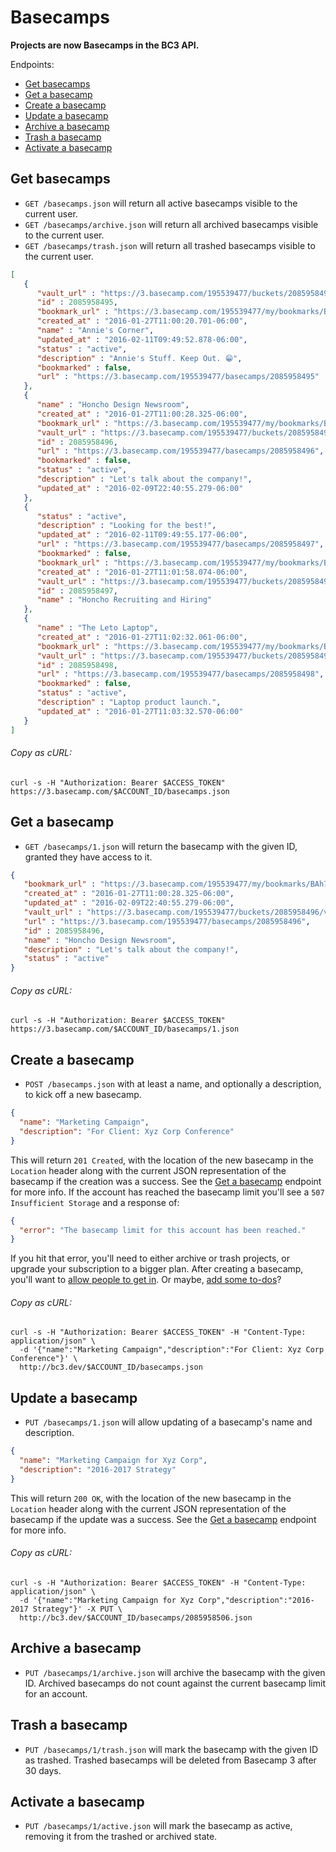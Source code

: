 Basecamps
=========

**Projects are now Basecamps in the BC3 API.**

Endpoints:

- [Get basecamps](#get-basecamps)
- [Get a basecamp](#get-a-basecamp)
- [Create a basecamp](#create-a-basecamp)
- [Update a basecamp](#update-a-basecamp)
- [Archive a basecamp](#archive-a-basecamp)
- [Trash a basecamp](#trash-a-basecamp)
- [Activate a basecamp](#activate-a-basecamp)

Get basecamps
-------------

* `GET /basecamps.json` will return all active basecamps visible to the current user.
* `GET /basecamps/archive.json` will return all archived basecamps visible to the current user.
* `GET /basecamps/trash.json` will return all trashed basecamps visible to the current user.

```json
[
   {
      "vault_url" : "https://3.basecamp.com/195539477/buckets/2085958495/vaults/9007199254741021",
      "id" : 2085958495,
      "bookmark_url" : "https://3.basecamp.com/195539477/my/bookmarks/BAh7CEkiCGdpZAY6BkVUSSIrZ2lkOi8vYmMzL0J1Y2tldC8yMDg1OTU4NDk1P2V4cGlyZXNfaW4GOwBUSSIMcHVycG9zZQY7AFRJIg1yZWFkYWJsZQY7AFRJIg9leHBpcmVzX2F0BjsAVDA=--06a5145963152c63ea56090695ec59e6d83fb21a",
      "created_at" : "2016-01-27T11:00:20.701-06:00",
      "name" : "Annie's Corner",
      "updated_at" : "2016-02-11T09:49:52.878-06:00",
      "status" : "active",
      "description" : "Annie's Stuff. Keep Out. 😁",
      "bookmarked" : false,
      "url" : "https://3.basecamp.com/195539477/basecamps/2085958495"
   },
   {
      "name" : "Honcho Design Newsroom",
      "created_at" : "2016-01-27T11:00:28.325-06:00",
      "bookmark_url" : "https://3.basecamp.com/195539477/my/bookmarks/BAh7CEkiCGdpZAY6BkVUSSIrZ2lkOi8vYmMzL0J1Y2tldC8yMDg1OTU4NDk2P2V4cGlyZXNfaW4GOwBUSSIMcHVycG9zZQY7AFRJIg1yZWFkYWJsZQY7AFRJIg9leHBpcmVzX2F0BjsAVDA=--456eaced982bc4da97ac830c019a4af1d250bb21",
      "vault_url" : "https://3.basecamp.com/195539477/buckets/2085958496/vaults/9007199254741052",
      "id" : 2085958496,
      "url" : "https://3.basecamp.com/195539477/basecamps/2085958496",
      "bookmarked" : false,
      "status" : "active",
      "description" : "Let's talk about the company!",
      "updated_at" : "2016-02-09T22:40:55.279-06:00"
   },
   {
      "status" : "active",
      "description" : "Looking for the best!",
      "updated_at" : "2016-02-11T09:49:55.177-06:00",
      "url" : "https://3.basecamp.com/195539477/basecamps/2085958497",
      "bookmarked" : false,
      "bookmark_url" : "https://3.basecamp.com/195539477/my/bookmarks/BAh7CEkiCGdpZAY6BkVUSSIrZ2lkOi8vYmMzL0J1Y2tldC8yMDg1OTU4NDk3P2V4cGlyZXNfaW4GOwBUSSIMcHVycG9zZQY7AFRJIg1yZWFkYWJsZQY7AFRJIg9leHBpcmVzX2F0BjsAVDA=--9a7b024a94ef1e7abaa92676ceb712dff9de6885",
      "created_at" : "2016-01-27T11:01:58.074-06:00",
      "vault_url" : "https://3.basecamp.com/195539477/buckets/2085958497/vaults/9007199254741364",
      "id" : 2085958497,
      "name" : "Honcho Recruiting and Hiring"
   },
   {
      "name" : "The Leto Laptop",
      "created_at" : "2016-01-27T11:02:32.061-06:00",
      "bookmark_url" : "https://3.basecamp.com/195539477/my/bookmarks/BAh7CEkiCGdpZAY6BkVUSSIrZ2lkOi8vYmMzL0J1Y2tldC8yMDg1OTU4NDk4P2V4cGlyZXNfaW4GOwBUSSIMcHVycG9zZQY7AFRJIg1yZWFkYWJsZQY7AFRJIg9leHBpcmVzX2F0BjsAVDA=--c8e1a465de900eb9864fa79ae2f30345be158f71",
      "vault_url" : "https://3.basecamp.com/195539477/buckets/2085958498/vaults/9007199254741442",
      "id" : 2085958498,
      "url" : "https://3.basecamp.com/195539477/basecamps/2085958498",
      "bookmarked" : false,
      "status" : "active",
      "description" : "Laptop product launch.",
      "updated_at" : "2016-01-27T11:03:32.570-06:00"
   }
]
```

###### Copy as cURL:

``` shell
curl -s -H "Authorization: Bearer $ACCESS_TOKEN" https://3.basecamp.com/$ACCOUNT_ID/basecamps.json
```


Get a basecamp
--------------

* `GET /basecamps/1.json` will return the basecamp with the given ID, granted they have access to it.


``` json
{
   "bookmark_url" : "https://3.basecamp.com/195539477/my/bookmarks/BAh7CEkiCGdpZAY6BkVUSSIrZ2lkOi8vYmMzL0J1Y2tldC8yMDg1OTU4NDk2P2V4cGlyZXNfaW4GOwBUSSIMcHVycG9zZQY7AFRJIg1yZWFkYWJsZQY7AFRJIg9leHBpcmVzX2F0BjsAVDA=--456eaced982bc4da97ac830c019a4af1d250bb21",
   "created_at" : "2016-01-27T11:00:28.325-06:00",
   "updated_at" : "2016-02-09T22:40:55.279-06:00",
   "vault_url" : "https://3.basecamp.com/195539477/buckets/2085958496/vaults/9007199254741052",
   "url" : "https://3.basecamp.com/195539477/basecamps/2085958496",
   "id" : 2085958496,
   "name" : "Honcho Design Newsroom",
   "description" : "Let's talk about the company!",
   "status" : "active"
}
```

###### Copy as cURL:

``` shell
curl -s -H "Authorization: Bearer $ACCESS_TOKEN" https://3.basecamp.com/$ACCOUNT_ID/basecamps/1.json
```


Create a basecamp
-----------------

* `POST /basecamps.json` with at least a name, and optionally a description, to kick off a new basecamp.

``` json
{
  "name": "Marketing Campaign",
  "description": "For Client: Xyz Corp Conference"
}
```

This will return `201 Created`, with the location of the new basecamp in the `Location` header along with the current JSON representation of the basecamp if the creation was a success. See the [Get a basecamp](#get-a-basecamp) endpoint for more info. If the account has reached the basecamp limit you'll see a `507 Insufficient Storage` and a response of:

``` json
{
  "error": "The basecamp limit for this account has been reached."
}
```

If you hit that error, you'll need to either archive or trash projects, or upgrade your subscription to a bigger plan. After creating a basecamp, you'll  want to [allow people to get in][1]. Or maybe, [add some to-dos][2]?

###### Copy as cURL:

``` shell
curl -s -H "Authorization: Bearer $ACCESS_TOKEN" -H "Content-Type: application/json" \
  -d '{"name":"Marketing Campaign","description":"For Client: Xyz Corp Conference"}' \
  http://bc3.dev/$ACCOUNT_ID/basecamps.json
```


Update a basecamp
-----------------

* `PUT /basecamps/1.json` will allow updating of a basecamp's name and description.

``` json
{
  "name": "Marketing Campaign for Xyz Corp",
  "description": "2016-2017 Strategy"
}
```

This will return `200 OK`, with the location of the new basecamp in the `Location` header along with the current JSON representation of the basecamp if the update was a success. See the [Get a basecamp](#get-a-basecamp) endpoint for more info.

###### Copy as cURL:

``` shell
curl -s -H "Authorization: Bearer $ACCESS_TOKEN" -H "Content-Type: application/json" \
  -d '{"name":"Marketing Campaign for Xyz Corp","description":"2016-2017 Strategy"}' -X PUT \
  http://bc3.dev/$ACCOUNT_ID/basecamps/2085958506.json
```


Archive a basecamp
------------------

* `PUT /basecamps/1/archive.json` will archive the basecamp with the given ID. Archived basecamps do not count against the current basecamp limit for an account.


Trash a basecamp
----------------

* `PUT /basecamps/1/trash.json` will mark the basecamp with the given ID as trashed. Trashed basecamps will be deleted from Basecamp 3 after 30 days.


Activate a basecamp
------------------

* `PUT /basecamps/1/active.json` will mark the basecamp as active, removing it from the trashed or archived state.

[1]: https://github.com/basecamp/bc3-api/blob/master/sections/accesses.md#accesses
[2]: https://github.com/basecamp/bc3-api/blob/master/sections/todos.md#todos
